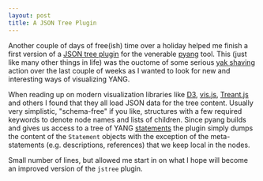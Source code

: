 ```yaml
---
layout: post
title: A JSON Tree Plugin
---
```


Another couple of days of free(ish) time over a holiday helped me finish a first version of a [JSON tree plugin](https://github.com/cmoberg/pyang-jsontree-plugin) for the venerable [pyang](https://github.com/mbj4668/pyang) tool. This (just like many other things in life) was the ouctome of some serious [yak shaving](http://projects.csail.mit.edu/gsb/old-archive/gsb-archive/gsb2000-02-11.html) action over the last couple of weeks as I wanted to look for new and interesting ways of visualizing YANG.

When reading up on modern visualization libraries like [D3](https://d3js.org/), [vis.js](http://visjs.org/), [Treant.js](http://fperucic.github.io/treant-js/) and others I found that they all load JSON data for the tree content. Usually very simplistic, "schema-free" if you like, structures with a few required keywords to denote node names and lists of children. Since pyang builds and gives us access to a tree of YANG [statements](https://github.com/mbj4668/pyang/blob/e07beb02dbd0c4b3e7e9fe7c148ff4016f9ec2f7/pyang/statements.py#L2771) the plugin simply dumps the content of the `Statement` objects with the exception of the meta-statements (e.g. descriptions, references) that we keep local in the nodes.

Small number of lines, but allowed me start in on what I hope will become an improved version of the `jstree` plugin.